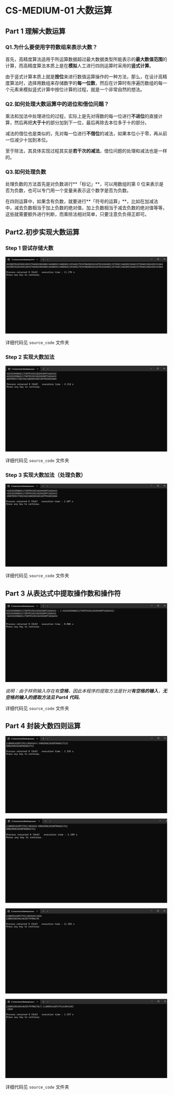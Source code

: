# CS-MEDIUM-01 大数运算

## Part 1 理解大数运算

### Q1.为什么要使用字符数组来表示大数？

首先，高精度算法适用于所运算数据超过最大数据类型所能表示的**最大数值范围**的计算，而高精度算法本质上是在**模拟**人工进行四则运算时采用的**竖式计算**。

由于竖式计算本质上就是**按位**来进行数值运算操作的一种方法，那么，在设计高精度算法时，选择用数组来存储数字的**每一位数**，然后在计算时有序遍历数组的每一个元素来模拟竖式计算中按位计算的过程，就是一个非常自然的想法。



### Q2.如何处理大数运算中的进位和借位问题？

乘法和加法中处理进位的过程，实际上是先对得数的每一位进行**不进位**的直接计算，然后再把**大于十**的部分加到下一位，最后再除去本位多于十的部分。

减法的借位也是类似的，先对每一位进行**不借位**的减法，如果本位小于零，再从前一位减少十加到本位。

至于除法，其具体实现过程其实是**若干次的减法**，借位问题的处理和减法也是一样的。



### Q3.如何处理负数

处理负数的方法首先是对负数进行**「标记」**，可以用数组的第 0 位来表示是否为负数，也可以专门用一个变量来表示这个数字是否为负数。

在四则运算中，如果含有负数，就要进行**「符号的运算」**，比如在加减法中，减去负数相当于加上负数的绝对值，加上负数相当于减去负数的绝对值等等，这些就需要额外进行判断，而乘除法相对简单，只要注意负负得正即可。



## Part2.初步实现大数运算

### Step 1 尝试存储大数

![step1-存储大数](./img/step1-存储大数.png)

详细代码见 `source_code` 文件夹



### Step 2 实现大数加法

![](./img/step2-大数加法.png)

详细代码见 `source_code` 文件夹



### Step 3 实现大数加法（处理负数）

![](./img/step3-大数加法（含负数）.png)

详细代码见 `source_code` 文件夹



## Part 3 从表达式中提取操作数和操作符

![](./img/step4-提取操作符.png)

*说明：由于样例输入存在有**空格**，因此本程序的提取方法是针对**有空格的输入**，**无空格的输入的提取方法见 Part4 代码**。*

详细代码见 `source_code` 文件夹



## Part 4 封装大数四则运算

![](./img/step5_1.png)

![](./img/step5_2.png)

![](./img/step5_3.png)

![](./img/step5_4.png)

详细代码见 `source_code` 文件夹
